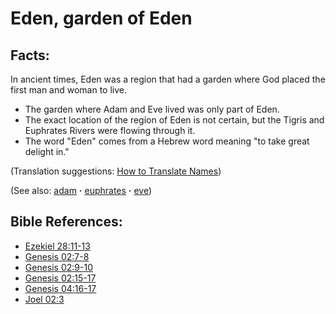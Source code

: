 # Eden, garden of Eden #

## Facts: ##

In ancient times, Eden was a region that had a garden where God placed the first man and woman to live.

* The garden where Adam and Eve lived was only part of Eden.
* The exact location of the region of Eden is not certain, but the Tigris and Euphrates Rivers were flowing through it.
* The word "Eden" comes from a Hebrew word meaning "to take great delight in."

(Translation suggestions: [How to Translate Names](https://git.door43.org/Door43/en-ta-translate-vol1/src/master/content/translate_names.md))

(See also: [adam](../other/adam.md) **·** [euphrates](../other/euphrates.md) **·** [eve](../other/eve.md))

## Bible References: ##

* [Ezekiel 28:11-13](https://door43.org/en/bible/notes/ezk/28/11)
* [Genesis 02:7-8](https://door43.org/en/bible/notes/gen/02/07)
* [Genesis 02:9-10](https://door43.org/en/bible/notes/gen/02/09)
* [Genesis 02:15-17](https://door43.org/en/bible/notes/gen/02/15)
* [Genesis 04:16-17](https://door43.org/en/bible/notes/gen/04/16)
* [Joel 02:3](https://door43.org/en/bible/notes/jol/02/03)

